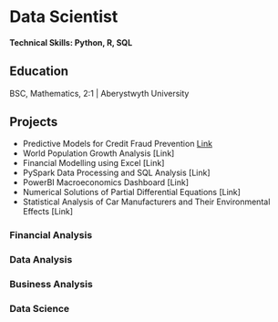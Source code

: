 # Data Scientist

#### Technical Skills: Python, R, SQL

## Education
BSC, Mathematics, 2:1 | Aberystwyth University

## Projects
- Predictive Models for Credit Fraud Prevention [Link](https://rawcdn.githack.com/GHtjm/Predictive-Models-for-Credit-Fraud-Prevention/90ec01bd96b33f3a66c9542b18567786161377f4/creditcardfraudknit.html)
- World Population Growth Analysis [Link]
- Financial Modelling using Excel [Link]
- PySpark Data Processing and SQL Analysis [Link]
- PowerBI Macroeconomics Dashboard [Link]
- Numerical Solutions of Partial Differential Equations [Link]
- Statistical Analysis of Car Manufacturers and Their Environmental Effects [Link]

### Financial Analysis
### Data Analysis
### Business Analysis
### Data Science



